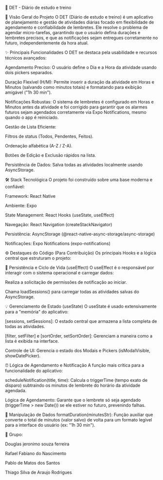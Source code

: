 📅 DET - Diário de estudo e treino

📝 Visão Geral do Projeto
O DET (Diário de estudo e treino) é um aplicativo de planejamento e gestão de atividades diárias focado em flexibilidade de agendamento e confiabilidade de lembretes. Ele resolve o problema de agendar micro-tarefas, garantindo que o usuário defina durações e lembretes precisos, e que as notificações sejam entregues corretamente no futuro, independentemente da hora atual.

✨ Principais Funcionalidades
O DET se destaca pela usabilidade e recursos técnicos avançados:

Agendamento Preciso: O usuário define o Dia e a Hora da atividade usando dois pickers separados.

Duração Flexível (H/M): Permite inserir a duração da atividade em Horas e Minutos (salvando como minutos totais) e formatando para exibição amigável ("1h 30 min").

Notificações Robustas: O sistema de lembretes é configurado em Horas e Minutos antes da atividade e foi corrigido para garantir que os alarmes futuros sejam agendados corretamente via Expo Notifications, mesmo quando o app é reiniciado.

Gestão de Lista Eficiente:

Filtros de status (Todos, Pendentes, Feitos).

Ordenação alfabética (A-Z / Z-A).

Botões de Edição e Exclusão rápidos na lista.

Persistência de Dados: Salva todas as atividades localmente usando AsyncStorage.

🛠️ Stack Tecnológica
O projeto foi construído sobre uma base moderna e confiável:

Framework: React Native

Ambiente: Expo

State Management: React Hooks (useState, useEffect)

Navegação: React Navigation (createStackNavigator)

Persistência: AsyncStorage (@react-native-async-storage/async-storage)

Notificações: Expo Notifications (expo-notifications)

⚙️ Destaques do Código (Para Contribuição)
Os principais Hooks e a lógica central que estruturam o projeto:

💾 Persistência e Ciclo de Vida (useEffect)
O useEffect é o responsável por interagir com o sistema operacional e carregar dados:

Realiza a solicitação de permissões de notificação ao iniciar.

Chama loadSessions() para carregar todas as atividades salvas do AsyncStorage.

💡 Gerenciamento de Estado (useState)
O useState é usado extensivamente para a "memória" do aplicativo:

[sessions, setSessions]: O estado central que armazena a lista completa de todas as atividades.

[filter, setFilter] e [sortOrder, setSortOrder]: Gerenciam a maneira como a lista é exibida na interface.

Controle de UI: Gerencia o estado dos Modais e Pickers (isModalVisible, showDatePicker).

⏰ Lógica de Agendamento e Notificação
A função mais crítica para a funcionalidade do aplicativo:

scheduleNotification(title, time): Calcula o triggerTime (tempo exato de disparo) subtraindo os minutos de lembrete do horário da atividade agendada.

Lógica de Agendamento: Garante que o lembrete só seja agendado (triggerTime > new Date()) se ele estiver no futuro, prevenindo falhas.

🔢 Manipulação de Dados
formatDuration(minutesStr): Função auxiliar que converte o total de minutos (valor salvo) de volta para um formato legível para a interface do usuário (ex: "1h 30 min").

👥 Grupo:

Douglas jeronimo souza ferreira

Rafael Fabiano do Nascimento

Pablo de Matos dos Santos

Thiago Silva de Araujo Rodrigues






